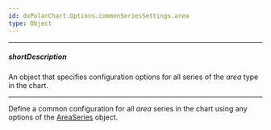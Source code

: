 ```yaml
---
id: dxPolarChart.Options.commonSeriesSettings.area
type: Object
---
```

---
##### shortDescription
An object that specifies configuration options for all series of the *area* type in the chart.

---
Define a common configuration for all _area_ series in the chart using any options of the [AreaSeries](/api-reference/20%20Data%20Visualization%20Widgets/dxPolarChart/5%20Series%20Types/AreaSeries '/Documentation/ApiReference/UI_Components/dxPolarChart/Series_Types/AreaSeries/') object.